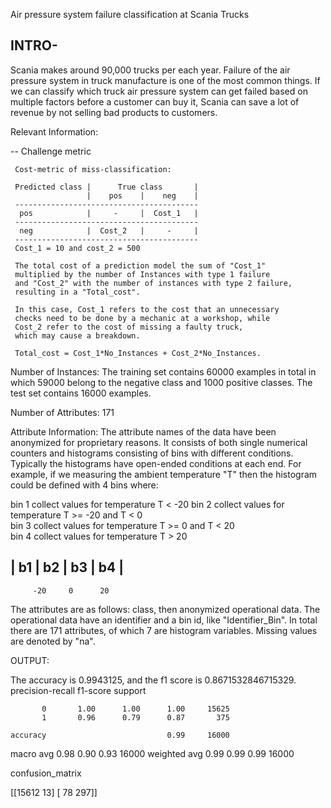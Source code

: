 Air pressure system failure classification at Scania Trucks

## INTRO-

Scania makes around 90,000 trucks per each year. Failure of the air pressure system in truck manufacture is one of the most common things. If we can classify which truck air pressure system can get failed based on multiple factors before a customer can buy it, Scania can save a lot of revenue by not selling bad products to customers.

Relevant Information:

   -- Challenge metric  

     Cost-metric of miss-classification:

     Predicted class |      True class       |
                     |    pos    |    neg    |
     -----------------------------------------
      pos            |     -     |  Cost_1   |
     -----------------------------------------
      neg            |  Cost_2   |     -     |
     -----------------------------------------
     Cost_1 = 10 and cost_2 = 500

     The total cost of a prediction model the sum of "Cost_1" 
     multiplied by the number of Instances with type 1 failure 
     and "Cost_2" with the number of instances with type 2 failure, 
     resulting in a "Total_cost".

     In this case, Cost_1 refers to the cost that an unnecessary 
     checks need to be done by a mechanic at a workshop, while 
     Cost_2 refer to the cost of missing a faulty truck, 
     which may cause a breakdown.

     Total_cost = Cost_1*No_Instances + Cost_2*No_Instances.

 Number of Instances: 
     The training set contains 60000 examples in total in which 
     59000 belong to the negative class and 1000 positive classes. 
     The test set contains 16000 examples. 

 Number of Attributes: 171 

 Attribute Information:
   The attribute names of the data have been anonymized for 
   proprietary reasons. It consists of both single numerical 
   counters and histograms consisting of bins with different 
   conditions. Typically the histograms have open-ended 
   conditions at each end. For example, if we measuring 
   the ambient temperature "T" then the histogram could 
   be defined with 4 bins where: 

   bin 1 collect values for temperature T < -20
   bin 2 collect values for temperature T >= -20 and T < 0     
   bin 3 collect values for temperature T >= 0 and T < 20  
   bin 4 collect values for temperature T > 20 

   |  b1  |  b2  |  b3  |  b4  |   
   ----------------------------- 
         -20     0      20

  The attributes are as follows: class, then anonymized operational data. The operational data have an identifier and a bin id, like "Identifier_Bin".
  In total there are 171 attributes, of which 7 are histogram variables. Missing values are denoted by "na".
  
  OUTPUT:
  
  The accuracy is 0.9943125, and the f1 score is 0.8671532846715329.
              precision-recall  f1-score   support

           0       1.00      1.00      1.00     15625
           1       0.96      0.79      0.87       375

    accuracy                           0.99     16000
   macro avg       0.98      0.90      0.93     16000
weighted avg       0.99      0.99      0.99     16000


confusion_matrix

[[15612    13]
 [   78   297]]
 
 
 


